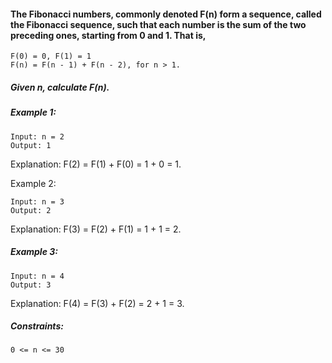 #### The Fibonacci numbers, commonly denoted F(n) form a sequence, called the Fibonacci sequence, such that each number is the sum of the two preceding ones, starting from 0 and 1. That is,
 ````
 F(0) = 0, F(1) = 1
F(n) = F(n - 1) + F(n - 2), for n > 1.
````
##### Given n, calculate F(n).

 

##### Example 1:
````
Input: n = 2
Output: 1
````
Explanation: F(2) = F(1) + F(0) = 1 + 0 = 1.

Example 2:
````
Input: n = 3
Output: 2
````
Explanation: F(3) = F(2) + F(1) = 1 + 1 = 2.

##### Example 3:
````
Input: n = 4
Output: 3
````
Explanation: F(4) = F(3) + F(2) = 2 + 1 = 3.

 

##### Constraints:

    0 <= n <= 30

